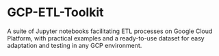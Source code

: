 # GCP-ETL-Toolkit
A suite of Jupyter notebooks facilitating ETL processes on Google Cloud Platform, with practical examples and a ready-to-use dataset for easy adaptation and testing in any GCP environment.

